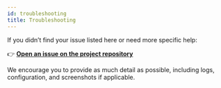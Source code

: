 ```yaml
---
id: troubleshooting
title: Troubleshooting
---
```


If you didn’t find your issue listed here or need more specific help:

👉 [**Open an issue on the project repository**](https://github.com/GioFed-SAL-Anthem/PUG)

We encourage you to provide as much detail as possible, including logs, configuration, and screenshots if applicable.